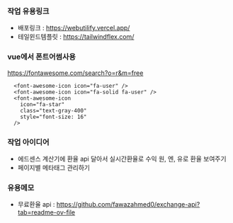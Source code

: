 ### 작업 유용링크

- 배포링크 : https://webutilify.vercel.app/
- 테일윈드템플릿 : https://tailwindflex.com/

### vue에서 폰트어썸사용

https://fontawesome.com/search?o=r&m=free

```
  <font-awesome-icon icon="fa-user" />
  <font-awesome-icon icon="fa-solid fa-user" />
  <font-awesome-icon
    icon="fa-star"
    class="text-gray-400"
    style="font-size: 16"
  />
```

### 작업 아이디어

- 에드센스 계산기에 환율 api 달아서 실시간환율로 수익 원, 엔, 유로 환율 보여주기
- 페이지별 메타태그 관리하기

### 유용메모

- 무료환율 api : https://github.com/fawazahmed0/exchange-api?tab=readme-ov-file
